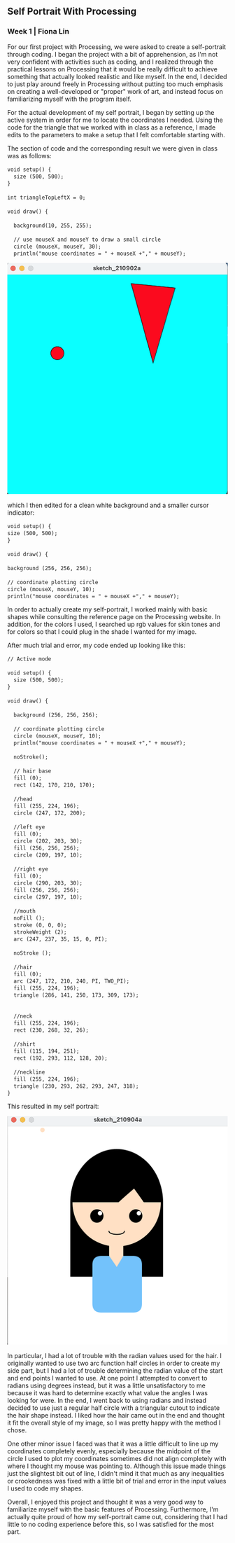 ## Self Portrait With Processing
### Week 1 | Fiona Lin

For our first project with Processing, we were asked to create a self-portrait through coding. I began the project with a bit of apprehension, as I'm not very confident with activities such as coding, and I realized through the practical lessons on Processing that it would be really difficult to achieve something that actually looked realistic and like myself. In the end, I decided to just play around freely in Processing without putting too much emphasis on creating a well-developed or "proper" work of art, and instead focus on familiarizing myself with the program itself. 

For the actual development of my self portrait, I began by setting up the active system in order for me to locate the coordinates I needed. Using the code for the triangle that we worked with in class as a reference, I made edits to the parameters to make a setup that I felt comfortable starting with. 

The section of code and the corresponding result we were given in class was as follows: 

```
void setup() {
  size (500, 500);
}

int triangleTopLeftX = 0;

void draw() {

  background(10, 255, 255);

  // use mouseX and mouseY to draw a small circle
  circle (mouseX, mouseY, 30);
  println("mouse coordinates = " + mouseX +"," + mouseY);
  ```
  
  ![classcode](https://github.com/fionajlin/IntrotoIM/blob/main/Self-Portrait/Media%20Files/classcode.png)
  
  which I then edited for a clean white background and a smaller cursor indicator:
  
  ``` 
void setup() {
  size (500, 500);
}

void draw() {

  background (256, 256, 256);

  // coordinate plotting circle
  circle (mouseX, mouseY, 10);
  println("mouse coordinates = " + mouseX +"," + mouseY);
  ```
  
In order to actually create my self-portrait, I worked mainly with basic shapes while consulting the reference page on the Processing website. In addition, for the colors I used, I searched up rgb values for skin tones and for colors so that I could plug in the shade I wanted for my image. 

After much trial and error, my code ended up looking like this:

```
// Active mode

void setup() {
  size (500, 500);
}

void draw() {

  background (256, 256, 256);

  // coordinate plotting circle
  circle (mouseX, mouseY, 10);
  println("mouse coordinates = " + mouseX +"," + mouseY);

  noStroke();

  // hair base
  fill (0);
  rect (142, 170, 210, 170);

  //head
  fill (255, 224, 196);
  circle (247, 172, 200);

  //left eye
  fill (0);
  circle (202, 203, 30);
  fill (256, 256, 256);
  circle (209, 197, 10);

  //right eye
  fill (0);
  circle (290, 203, 30);
  fill (256, 256, 256);
  circle (297, 197, 10);

  //mouth
  noFill ();
  stroke (0, 0, 0);
  strokeWeight (2);
  arc (247, 237, 35, 15, 0, PI);

  noStroke ();

  //hair
  fill (0);
  arc (247, 172, 210, 240, PI, TWO_PI);
  fill (255, 224, 196);
  triangle (286, 141, 250, 173, 309, 173);


  //neck
  fill (255, 224, 196);
  rect (230, 268, 32, 26);

  //shirt
  fill (115, 194, 251);
  rect (192, 293, 112, 128, 20);

  //neckline
  fill (255, 224, 196);
  triangle (230, 293, 262, 293, 247, 318);
}
```

This resulted in my self portrait: 

![selfportrait](https://github.com/fionajlin/IntrotoIM/blob/main/Self-Portrait/Media%20Files/selfportrait.png)

In particular, I had a lot of trouble with the radian values used for the hair. I originally wanted to use two arc function half circles in order to create my side part, but I had a lot of trouble determining the radian value of the start and end points I wanted to use. At one point I attempted to convert to radians using degrees instead, but it was a little unsatisfactory to me because it was hard to determine exactly what value the angles I was looking for were. In the end, I went back to using radians and instead decided to use just a regular half circle with a triangular cutout to indicate the hair shape instead. I liked how the hair came out in the end and thought it fit the overall style of my image, so I was pretty happy with the method I chose.

One other minor issue I faced was that it was a little difficult to line up my coordinates completely evenly, especially because the midpoint of the circle I used to plot my coordinates sometimes did not align completely with where I thought my mouse was pointing to. Although this issue made things just the slightest bit out of line, I didn't mind it that much as any inequalities or crookedness was fixed with a little bit of trial and error in the input values I used to code my shapes. 

Overall, I enjoyed this project and thought it was a very good way to familiarize myself with the basic features of Processing. Furthermore, I'm actually quite proud of how my self-portrait came out, considering that I had little to no coding experience before this, so I was satisfied for the most part. 
  
